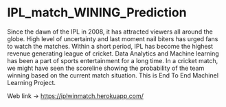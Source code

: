 # IPL_match_WINING_Prediction

Since the dawn of the IPL in 2008, it has attracted viewers all around the globe. 
High level of uncertainty and last moment nail biters has urged fans to watch the matches.
Within a short period, IPL has become the highest revenue generating league of cricket. 
Data Analytics and Machine learning has been a part of sports entertainment for a long time. 
In a cricket match, we might have seen the scoreline showing the probability of the team winning based on the current match situation.
This is End To End Machinel Learning Project.


Web link -> https://iplwinmatch.herokuapp.com/
